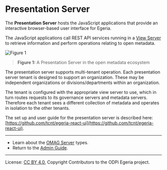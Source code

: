 <!-- SPDX-License-Identifier: CC-BY-4.0 -->
<!-- Copyright Contributors to the ODPi Egeria project. -->


# Presentation Server

The **Presentation Server** hosts the JavaScript applications that provide an interactive browser-based
user interface for Egeria.
                            
The JavaScript applications call REST API services running in a [View Server](../concepts/view-server.md)
to retrieve information and perform operations relating to open metadata.

![Figure 1](view-server.png)
> **Figure 1:** A Presentation Server in the open metadata ecosystem


The presentation server supports multi-tenant operation.
Each presentation server tenant is designed to support an organization.
These may be independent organizations or divisions/departments within an organization.  

The tenant is configured with the appropriate view server to use, which in turn routes requests
to its governance servers and metadata servers.
Therefore each tenant sees a different collection of metadata and operates in isolation to the other tenants.

The set up and user guide for the presentation server is described here: 
[https://github.com/tcnt/egeria-react-ui](https://github.com/tcnt/egeria-react-ui).


----
* Learn about the [OMAG Server](omag-server.md) types.
* Return to the [Admin Guide](../user).


----
License: [CC BY 4.0](https://creativecommons.org/licenses/by/4.0/),
Copyright Contributors to the ODPi Egeria project.